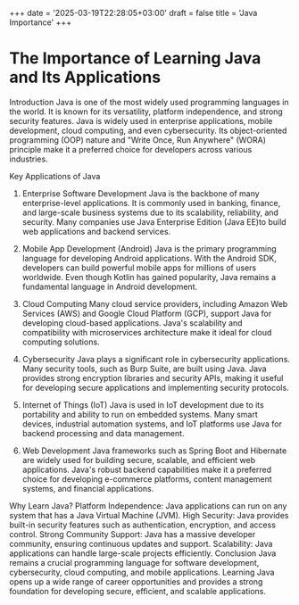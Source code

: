 +++
date = '2025-03-19T22:28:05+03:00'
draft = false
title = 'Java Importance'
+++
# The Importance of Learning Java and Its Applications
Introduction
Java is one of the most widely used programming languages in the world. It is known for its versatility, platform independence, and strong security features. Java is widely used in enterprise applications, mobile development, cloud computing, and even cybersecurity. Its object-oriented programming (OOP) nature and "Write Once, Run Anywhere" (WORA) principle make it a preferred choice for developers across various industries.

Key Applications of Java
1. Enterprise Software Development
Java is the backbone of many enterprise-level applications. It is commonly used in banking, finance, and large-scale business systems due to its scalability, reliability, and security. Many companies use Java Enterprise Edition (Java EE)to build web applications and backend services.

2. Mobile App Development (Android)
Java is the primary programming language for developing Android applications. With the Android SDK, developers can build powerful mobile apps for millions of users worldwide. Even though Kotlin has gained popularity, Java remains a fundamental language in Android development.

3. Cloud Computing
Many cloud service providers, including Amazon Web Services (AWS) and Google Cloud Platform (GCP), support Java for developing cloud-based applications. Java's scalability and compatibility with microservices architecture make it ideal for cloud computing solutions.

4. Cybersecurity
Java plays a significant role in cybersecurity applications. Many security tools, such as Burp Suite, are built using Java. Java provides strong encryption libraries and security APIs, making it useful for developing secure applications and implementing security protocols.

5. Internet of Things (IoT)
Java is used in IoT development due to its portability and ability to run on embedded systems. Many smart devices, industrial automation systems, and IoT platforms use Java for backend processing and data management.

6. Web Development
Java frameworks such as Spring Boot and Hibernate are widely used for building secure, scalable, and efficient web applications. Java's robust backend capabilities make it a preferred choice for developing e-commerce platforms, content management systems, and financial applications.

Why Learn Java?
Platform Independence: Java applications can run on any system that has a Java Virtual Machine (JVM).
High Security: Java provides built-in security features such as authentication, encryption, and access control.
Strong Community Support: Java has a massive developer community, ensuring continuous updates and support.
Scalability: Java applications can handle large-scale projects efficiently.
Conclusion
Java remains a crucial programming language for software development, cybersecurity, cloud computing, and mobile applications. Learning Java opens up a wide range of career opportunities and provides a strong foundation for developing secure, efficient, and scalable applications.

